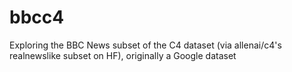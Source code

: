 # bbcc4

Exploring the BBC News subset of the C4 dataset (via allenai/c4's realnewslike subset on HF),
originally a Google dataset
